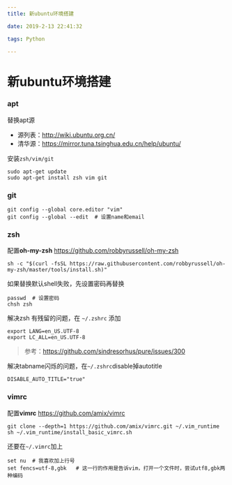 ```yaml
---
title: 新ubuntu环境搭建

date: 2019-2-13 22:41:32

tags: Python

---
```


# 新ubuntu环境搭建

### apt

替换apt源
*   源列表：http://wiki.ubuntu.org.cn/
*   清华源：https://mirror.tuna.tsinghua.edu.cn/help/ubuntu/

安装``zsh/vim/git``

```shell
sudo apt-get update
sudo apt-get install zsh vim git
```

### git

```
git config --global core.editor "vim"
git config --global --edit  # 设置name和email
```

<!--more-->


### zsh

配置**oh-my-zsh** https://github.com/robbyrussell/oh-my-zsh

```shell
sh -c "$(curl -fsSL https://raw.githubusercontent.com/robbyrussell/oh-my-zsh/master/tools/install.sh)"
```

如果替换默认shell失败，先设置密码再替换
```shell
passwd  # 设置密码
chsh zsh
```

解决zsh 有残留的问题，在 ``~/.zshrc`` 添加

```
export LANG=en_US.UTF-8
export LC_ALL=en_US.UTF-8
```

> 参考：https://github.com/sindresorhus/pure/issues/300

解决tabname闪烁的问题，在``~/.zshrc``disable掉autotitle
```
DISABLE_AUTO_TITLE="true"
```


### vimrc

配置**vimrc** https://github.com/amix/vimrc
```shell
git clone --depth=1 https://github.com/amix/vimrc.git ~/.vim_runtime
sh ~/.vim_runtime/install_basic_vimrc.sh
```

还要在``~/.vimrc``加上
```
set nu  # 我喜欢加上行号
set fencs=utf-8,gbk   # 这一行的作用是告诉vim，打开一个文件时，尝试utf8,gbk两种编码
```

